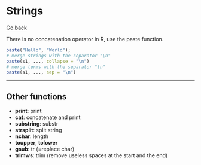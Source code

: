 # Strings

[Go back](../../index.md)

There is no concatenation operator in R, use
the paste function.

```r
paste("Hello", "World");
# merge strings with the separator "\n"
paste(s1, ..., collapse = "\n")
# merge terms with the separator "\n"
paste(s1, ..., sep = "\n")
```

<hr class="sl">

## Other functions

* **print**: print
* **cat**: concatenate and print
* **substring**: substr
* **strsplit**: split string
* **nchar**: length
* **toupper**, **tolower**
* **gsub**: tr (=replace char)
* **trimws**: trim (remove useless spaces at the start and the end)